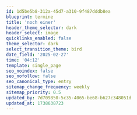 ```yaml
---
id: 1d5be5b8-312a-45d7-a310-9f487dddb8ea
blueprint: termine
title: 'noch einer'
header_theme_selector: dark
header_select: image
quicklinks_enabled: false
theme_selector: dark
select_transition_theme: bird
date_field: '2025-02-27'
time: '04:12'
template: single_page
seo_noindex: false
seo_nofollow: false
seo_canonical_type: entry
sitemap_change_frequency: weekly
sitemap_priority: 0.5
updated_by: 7d709850-5c35-4065-be68-b627c348051d
updated_at: 1738638723
---
```

